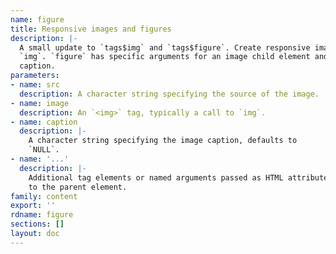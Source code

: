 ```yaml
---
name: figure
title: Responsive images and figures
description: |-
  A small update to `tags$img` and `tags$figure`. Create responsive images with
  `img`. `figure` has specific arguments for an image child element and image
  caption.
parameters:
- name: src
  description: A character string specifying the source of the image.
- name: image
  description: An `<img>` tag, typically a call to `img`.
- name: caption
  description: |-
    A character string specifying the image caption, defaults to
    `NULL`.
- name: '...'
  description: |-
    Additional tag elements or named arguments passed as HTML attributes
    to the parent element.
family: content
export: ''
rdname: figure
sections: []
layout: doc
---
```

